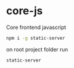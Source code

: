 # core-js
Core frontend javascript
```sh
npm i -g static-server
```
on root project folder run
```sh
static-server
```
